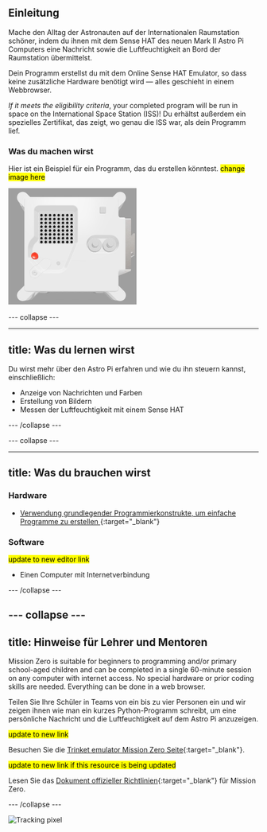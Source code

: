 ## Einleitung

Mache den Alltag der Astronauten auf der Internationalen Raumstation schöner, indem du ihnen mit dem Sense HAT des neuen Mark II Astro Pi Computers eine Nachricht sowie die Luftfeuchtigkeit an Bord der Raumstation übermittelst.

Dein Programm erstellst du mit dem Online Sense HAT Emulator, so dass keine zusätzliche Hardware benötigt wird — alles geschieht in einem Webbrowser.

*If it meets the eligibility criteria*, your completed program will be run in space on the International Space Station (ISS)! Du erhältst außerdem ein spezielles Zertifikat, das zeigt, wo genau die ISS war, als dein Programm lief.

### Was du machen wirst

Hier ist ein Beispiel für ein Programm, das du erstellen könntest. <mark>change image here</mark>

![The Trinket Sense HAT emulator running a sample program which scrolls the humidity value across the LED matrix and then displays a picture of a fish.](images/M0_4.gif)


--- collapse ---

---
title: Was du lernen wirst
---

Du wirst mehr über den Astro Pi erfahren und wie du ihn steuern kannst, einschließlich:
+ Anzeige von Nachrichten und Farben
+ Erstellung von Bildern
+ Messen der Luftfeuchtigkeit mit einem Sense HAT

--- /collapse ---

--- collapse ---

---
title: Was du brauchen wirst
---

### Hardware

+ [Verwendung grundlegender Programmierkonstrukte, um einfache Programme zu erstellen ](https://curriculum.raspberrypi.org/programming/creator/){:target="_blank"}

### Software

<mark> update to new editor link </mark>
+ Einen Computer mit Internetverbindung

--- /collapse ---

--- collapse ---
---
title: Hinweise für Lehrer und Mentoren
---

Mission Zero is suitable for beginners to programming and/or primary school-aged children and can be completed in a single 60-minute session on any computer with internet access. No special hardware or prior coding skills are needed. Everything can be done in a web browser.

Teilen Sie Ihre Schüler in Teams von ein bis zu vier Personen ein und wir zeigen ihnen wie man ein kurzes Python-Programm schreibt, um eine persönliche Nachricht und die Luftfeuchtigkeit auf dem Astro Pi anzuzeigen.

<mark> update to new link </mark>

Besuchen Sie die [Trinket emulator Mission Zero Seite](https://trinket.io/mission-zero){:target="_blank"}.

<mark> update to new link if this resource is being updated </mark>

 Lesen Sie das [Dokument offizieller Richtlinien](https://astro-pi.org/media/mission-zero-guidelines/Astro_Pi_Mission_Zero_Guidelines_2021_22-de.pdf){:target="_blank"} für Mission Zero.

--- /collapse ---

![Tracking pixel](https://code.org/api/hour/begin_raspberrypi_astropi.png)
